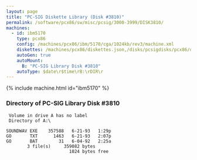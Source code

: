 ```yaml
---
layout: page
title: "PC-SIG Diskette Library (Disk #3810)"
permalink: /software/pcx86/sw/misc/pcsig/3000-3999/DISK3810/
machines:
  - id: ibm5170
    type: pcx86
    config: /machines/pcx86/ibm/5170/cga/1024kb/rev3/machine.xml
    diskettes: /machines/pcx86/diskettes.json,/disks/pcsigdisks/pcx86/diskettes.json
    autoGen: true
    autoMount:
      B: "PC-SIG Library Disk #3810"
    autoType: $date\r$time\rB:\rDIR\r
---
```


{% include machine.html id="ibm5170" %}

### Directory of PC-SIG Library Disk #3810

     Volume in drive A has no label
     Directory of A:\

    SOUNDWAV EXE    357588   6-21-93   1:29p
    GO       TXT      1463   6-21-93   2:07p
    GO       BAT        31   6-04-92   2:25a
            3 file(s)     359082 bytes
                            1024 bytes free
